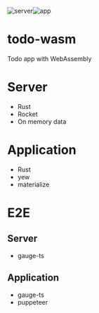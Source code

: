 ![server](https://github.com/naoki-tomita/todo-wasm/workflows/server/badge.svg)![app](https://github.com/naoki-tomita/todo-wasm/workflows/app/badge.svg)

# todo-wasm
Todo app with WebAssembly

# Server

* Rust
* Rocket
* On memory data

# Application

* Rust 
* yew
* materialize

# E2E
## Server

* gauge-ts

## Application

* gauge-ts
* puppeteer

